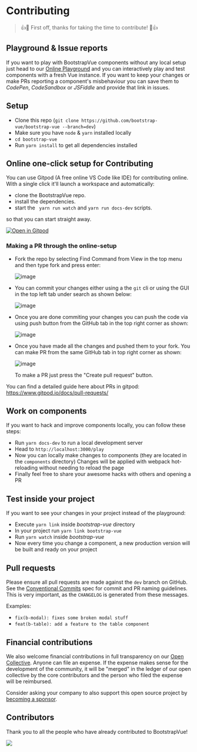 # Contributing

> 👍🎉 First off, thanks for taking the time to contribute! 🎉👍

## Playground & Issue reports

If you want to play with BootstrapVue components without any local setup just head to our
[Online Playground](https://bootstrap-vue.js.org/play) and you can interactively play and test
components with a fresh Vue instance. If you want to keep your changes or make PRs reporting a
component's misbehaviour you can save them to _CodePen_, _CodeSandbox_ or _JSFiddle_ and provide
that link in issues.

## Setup

- Clone this repo (`git clone https://github.com/bootstrap-vue/bootstrap-vue --branch=dev`)
- Make sure you have `node` & `yarn` installed locally
- `cd bootstrap-vue`
- Run `yarn install` to get all dependencies installed

## Online one-click setup for Contributing

You can use Gitpod (A free online VS Code like IDE) for contributing online. With a single click it'll launch a workspace and automatically:

- clone the BootstrapVue repo.
- install the dependencies.
- start the ` yarn run watch` and `yarn run docs-dev` scripts.

so that you can start straight away.

[![Open in Gitpod](https://gitpod.io/button/open-in-gitpod.svg)](https://gitpod.io/from-referrer/)

### Making a PR through the online-setup

- Fork the repo by selecting Find Command from View in the top menu and then type fork and press
  enter:

  ![image](https://user-images.githubusercontent.com/46004116/76392493-75727880-6393-11ea-8939-41e6c36477de.png)

- You can commit your changes either using a the `git` cli or using the GUI in the top left tab
  under search as shown below:

  ![image](https://user-images.githubusercontent.com/46004116/76298550-6fb95c00-62db-11ea-9fda-f4e8c0840e69.png)

- Once you are done commiting your changes you can push the code via using push button from the
  GitHub tab in the top right corner as shown:

  ![image](https://user-images.githubusercontent.com/46004116/76299985-c9228a80-62dd-11ea-930c-00eb22156c9e.png)

- Once you have made all the changes and pushed them to your fork. You can make PR from the same
  GitHub tab in top right corner as shown:

  ![image](https://user-images.githubusercontent.com/46004116/76300458-9036e580-62de-11ea-8f24-ebaa664204ce.png)

  To make a PR just press the "Create pull request" button.

You can find a detailed guide here about PRs in gitpod: https://www.gitpod.io/docs/pull-requests/

## Work on components

If you want to hack and improve components locally, you can follow these steps:

- Run `yarn docs-dev` to run a local development server
- Head to `http://localhost:3000/play`
- Now you can locally make changes to components (they are located in the `components` directory)
  Changes will be applied with webpack hot-reloading without needing to reload the page
- Finally feel free to share your awesome hacks with others and opening a PR

## Test inside your project

If you want to see your changes in your project instead of the playground:

- Execute `yarn link` inside _bootstrap-vue_ directory
- In your project run `yarn link bootstrap-vue`
- Run `yarn watch` inside _bootstrap-vue_
- Now every time you change a component, a new production version will be built and ready on your
  project

## Pull requests

Please ensure all pull requests are made against the `dev` branch on GitHub. See the
[Conventional Commits](https://conventionalcommits.org/) spec for commit and PR naming guidelines.
This is very important, as the `CHANGELOG` is generated from these messages.

Examples:

- `fix(b-modal): fixes some broken modal stuff`
- `feat(b-table): add a feature to the table component`

## Financial contributions

We also welcome financial contributions in full transparency on our
[Open Collective](https://opencollective.com/bootstrap-vue). Anyone can file an expense. If the
expense makes sense for the development of the community, it will be "merged" in the ledger of our
open collective by the core contributors and the person who filed the expense will be reimbursed.

Consider asking your company to also support this open source project by
[becoming a sponsor](https://opencollective.com/bootstrap-vue/contribute/).

## Contributors

Thank you to all the people who have already contributed to BootstrapVue!

<div class="p-3 mb-3text-center">
  <a href="https://github.com/bootstrap-vue/bootstrap-vue/graphs/contributors" rel="noopener" class="d-inline-block"><img src="https://opencollective.com/bootstrap-vue/contributors.svg?width=890" class="img-fluid"></a>
</div>
